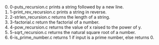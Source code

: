 0. 0-puts_recursion.c prints a string followed by a new line.
1. 1-print_rev_recursion.c prints a string in reverse.
2. 2-strlen_recursion.c returns the length of a string.
3. 3-factorial.c return the factorial of a number.
4. 4-pow_recursion.c returns the value of x raised to the power of y.
5. 5-sqrt_recursion.c returns the natural square root of a number.
6. 6-is_prime_number.c returns 1 if input is a prime number, else returns 0.
